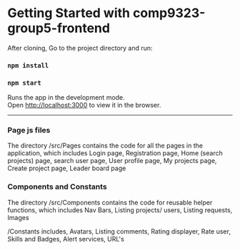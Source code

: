 # Getting Started with comp9323-group5-frontend

After cloning, Go to the project directory and run:

### `npm install`

### `npm start`

Runs the app in the development mode.\
Open [http://localhost:3000](http://localhost:3000) to view it in the browser.

---

### Page js files

The directory /src/Pages contains the code for all the pages in the application, which includes
Login page,
Registration page,
Home (search projects) page,
search user page,
User profile page,
My projects page,
Create project page,
Leader board page

### Components and Constants

The directory /src/Components contains the code for reusable helper functions, which includes
Nav Bars,
Listing projects/ users,
Listing requests,
Images

/Constants includes,
Avatars,
Listing comments,
Rating displayer,
Rate user,
Skills and Badges,
Alert services,
URL's
